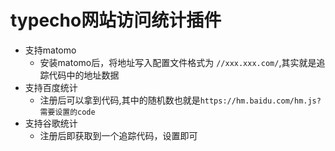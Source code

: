 # typecho网站访问统计插件

* 支持matomo
  * 安装matomo后，将地址写入配置文件格式为  `//xxx.xxx.com/`,其实就是追踪代码中的地址数据
* 支持百度统计
  * 注册后可以拿到代码,其中的随机数也就是`https://hm.baidu.com/hm.js?需要设置的code`
* 支持谷歌统计
  * 注册后即获取到一个追踪代码，设置即可
